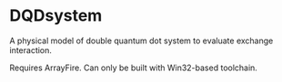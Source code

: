 # DQDsystem
A physical model of double quantum dot system to evaluate exchange interaction.

Requires ArrayFire.
Can only be built with Win32-based toolchain.
